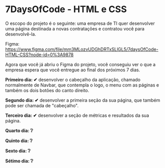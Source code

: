 # 7DaysOfCode - HTML e CSS

O escopo do projeto é o seguinte: uma empresa de TI quer desenvolver uma página destinada a novas contratações e contratou você para desenvolvê-la.

Figma: https://www.figma.com/file/mm3MLozvUDGhDRTxSLlGL5/7daysOfCode-HTML-CSS?node-id=0%3A9878

Agora que você já abriu o Figma do projeto, você conseguiu ver o que a empresa espera que você entregue ao final dos próximos 7 dias.

<b>Primeiro dia: ✔</b>
  desenvolver o cabeçalho da aplicação, chamado normalmente de Navbar, que contempla o logo, o menu com as páginas e também os dois botões do canto direito.

<b>Segundo dia: ✔</b>
  desenvolver a primeira seção da sua página, que também pode ser chamada de "cabeçalho".

<b>Terceiro dia: ✔</b>
  desenvolver a seção de métricas e resultados da sua página.

<b>Quarto dia: ❔</b>

<b>Quinto dia: ❔</b>

<b>Sexto dia: ❔</b>

<b>Sétimo dia: ❔</b>
